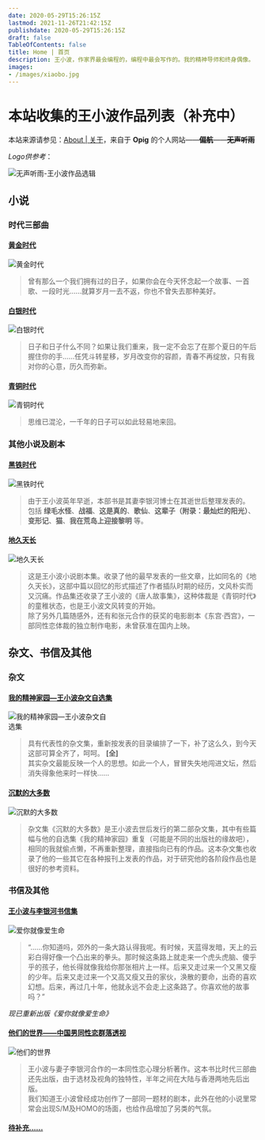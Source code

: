 ```yaml
---
date: 2020-05-29T15:26:15Z
lastmod: 2021-11-26T21:42:15Z
publishdate: 2020-05-29T15:26:15Z
draft: false
TableOfContents: false
title: Home | 首页
description: 王小波，作家界最会编程的，编程中最会写作的。我的精神导师和终身偶像。
images:
- /images/xiaobo.jpg
---
```


# 本站收集的王小波作品列表（补充中）

本站来源请参见：[About | 关于](/about/)，来自于 **Opig** 的个人网站——~~**偏航**~~——~~**无声听雨**~~

*Logo供参考*：

![无声听雨-王小波作品选辑](/images/mutetop.gif)

## 小说

### 时代三部曲

#### [黄金时代](/novel/gold/)
<img style="max-width:200px;" alt="黄金时代" src="/images/huangjin.jpg"><br />
> 曾有那么一个我们拥有过的日子，如果你会在今天怀念起一个故事、一首歌、一段时光……就算岁月一去不返，你也不曾失去那种美好。

#### [白银时代](/novel/silver/)
<img style="max-width:200px;" alt="白银时代" src="/images/baiyin.jpg"><br />
> 日子和日子什么不同？如果让我们重来，我一定不会忘了在那个夏日的午后握住你的手……任凭斗转星移，岁月改变你的容颜，青春不再绽放，只有我对你的心意，历久而弥新。

#### [青铜时代](/novel/copper/)
<img style="max-width:200px;" alt="青铜时代" src="/images/qingtong.jpg"><br />
> 思维已混沦，一千年的日子可以如此轻易地来回。

### 其他小说及剧本

#### [黑铁时代](/novel/iron/)
<img style="max-width:200px;" alt="黑铁时代" src="/images/heitie.jpg"><br />
> 由于王小波英年早逝，本部书是其妻李银河博士在其逝世后整理发表的。  
> 包括 **绿毛水怪**、**战福**、**这是真的**、**歌仙**、**这辈子（附录：最灿烂的阳光）**、**变形记**、**猫**、**我在荒岛上迎接黎明** 等。

#### [地久天长](/novel/forever/)
<img style="max-width:200px;" alt="地久天长" src="/images/dijiutianchang.jpg"><br />
> 这是王小波小说剧本集。收录了他的最早发表的一些文章，比如同名的《地久天长》，这部中篇以回忆的形式描述了作者插队时期的经历，文风朴实而又沉痛。作品集还收录了王小波的《唐人故事集》，这种体裁是《青铜时代》的童稚状态，也是王小波文风转变的开始。  
> 除了另外几篇随感外，还有和张元合作的获奖的电影剧本《东宫·西宫》，一部同性恋体裁的独立制作电影，未曾获准在国内上映。

## 杂文、书信及其他

### 杂文

#### [我的精神家园—王小波杂文自选集](/scribble/spirithome/)
<img style="max-width:200px;" alt="我的精神家园—王小波杂文自选集" src="/images/wode.jpg"><br/>
> 具有代表性的杂文集，重新按发表的目录编排了一下，补了这么久，到今天这部可算全齐了，呵呵。 **\[全\]**  
> 其实杂文最能反映一个人的思想。如此一个人，冒冒失失地闯进文坛，然后消失得象他来时一样快……

#### [沉默的大多数](/scribble/keepsilent/)
<img style="max-width:200px;" alt="沉默的大多数" src="/images/chenmo.jpg"><br />
> 杂文集《沉默的大多数》是王小波去世后发行的第二部杂文集，其中有些篇幅与他的自选集《我的精神家园》重复（可能是不同的出版社的缘故吧），相同的我就偷点懒，不再重新整理，直接指向已有的作品。这本杂文集也收录了他的一些其它在各种报刊上发表的作品，对于研究他的各阶段作品也是很好的参考资料。

### 书信及其他

#### [王小波与李银河书信集](/misc/letter/)
<img style="max-width:200px;" alt="爱你就像爱生命" src="/images/aini.jpg"><br />
> “......你知道吗，郊外的一条大路认得我呢。有时候，天蓝得发暗，天上的云彩白得好像一个凸出来的拳头。那时候这条路上就走来一个虎头虎脑、傻乎乎的孩子，他长得就像我给你那张相片上一样。后来又走过来一个又黑又瘦的少年。后来又走过来一个又高又瘦又丑的家伙，涣散的要命，出奇的喜欢幻想。后来，再过几十年，他就永远不会走上这条路了。你喜欢他的故事吗？” 
 
*现已重新出版《爱你就像爱生命》*

#### [他们的世界——中国男同性恋群落透视](/misc/theirworld/)
<img style="max-width:200px;" alt="他们的世界" src="/images/tamen.jpg"><br/>
> 王小波与妻子李银河合作的一本同性恋心理分析著作。这本书比时代三部曲还先出版，由于选材及视角的独特性，半年之间在大陆与香港两地先后出版。  
> 我们知道王小波曾经成功创作了一部同一题材的剧本，此外在他的小说里常常会出现S/M及HOMO的场面，也给作品增加了另类的气氛。

#### [待补充......](/)
